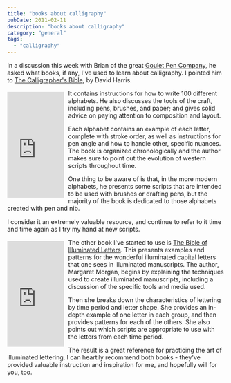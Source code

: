 ```yaml
---
title: "books about calligraphy"
pubDate: 2011-02-11
description: "books about calligraphy"
category: "general"
tags:
  - "calligraphy"
---
```


In a discussion this week with Brian of the great [Goulet Pen Company](http://www.gouletpens.com/), he asked what books, if any, I've used to learn about calligraphy. I pointed him to [The Calligrapher's Bible](http://www.amazon.com/Calligraphers-Bible-Complete-Alphabets-Draw/dp/0764156152?ie=UTF8&tag=widgetsamazon-20&link_code=btl&camp=213689&creative=392969), by David Harris.

<iframe align="left" frameborder="0" marginheight="0" marginwidth="0" scrolling="no" src="http://rcm.amazon.com/e/cm?t=widgetsamazon-20&amp;o=1&amp;p=8&amp;l=bpl&amp;asins=0764156152&amp;fc1=000000&amp;IS2=1&amp;lt1=_blank&amp;m=amazon&amp;lc1=0000FF&amp;bc1=000000&amp;bg1=FFFFFF&amp;f=ifr" style="align: left; height: 245px; padding-right: 10px; padding-top: 5px; width: 131px;"></iframe>

It contains instructions for how to write 100 different alphabets. He also discusses the tools of the craft, including pens, brushes, and paper; and gives solid advice on paying attention to composition and layout.

Each alphabet contains an example of each letter, complete with stroke order, as well as instructions for pen angle and how to handle other, specific nuances. The book is organized chronologically and the author makes sure to point out the evolution of western scripts throughout time.

One thing to be aware of is that, in the more modern alphabets, he presents some scripts that are intended to be used with brushes or drafting pens, but the majority of the book is dedicated to those alphabets created with pen and nib.

I consider it an extremely valuable resource, and continue to refer to it time and time again as I try my hand at new scripts.

<iframe align="left" frameborder="0" marginheight="0" marginwidth="0" scrolling="no" src="http://rcm.amazon.com/e/cm?t=widgetsamazon-20&amp;o=1&amp;p=8&amp;l=bpl&amp;asins=0764158201&amp;fc1=000000&amp;IS2=1&amp;lt1=_blank&amp;m=amazon&amp;lc1=0000FF&amp;bc1=000000&amp;bg1=FFFFFF&amp;f=ifr" style="align: left; height: 245px; padding-right: 10px; padding-top: 5px; width: 131px;"></iframe>

The other book I've started to use is [The Bible of Illuminated Letters](http://www.amazon.com/Bible-Illuminated-Letters-Decorative-Calligraphy/dp/0764158201?ie=UTF8&tag=widgetsamazon-20&link_code=btl&camp=213689&creative=392969). This presents examples and patterns for the wonderful illuminated capital letters that one sees in illuminated manuscripts. The author, Margaret Morgan, begins by explaining the techniques used to create illuminated manuscripts, including a discussion of the specific tools and media used.

Then she breaks down the characteristics of lettering by time period and letter shape. She provides an in-depth example of one letter in each group, and then provides patterns for each of the others. She also points out which scripts are appropriate to use with the letters from each time period.

The result is a great reference for practicing the art of illuminated lettering. I can heartily recommend both books - they've provided valuable instruction and inspiration for me, and hopefully will for you, too.
